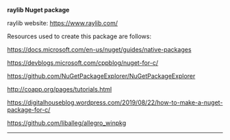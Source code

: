 **raylib Nuget package**

raylib website: https://www.raylib.com/

Resources used to create this package are follows:

https://docs.microsoft.com/en-us/nuget/guides/native-packages

https://devblogs.microsoft.com/cppblog/nuget-for-c/

https://github.com/NuGetPackageExplorer/NuGetPackageExplorer

http://coapp.org/pages/tutorials.html

https://digitalhouseblog.wordpress.com/2019/08/22/how-to-make-a-nuget-package-for-c/

https://github.com/liballeg/allegro_winpkg

---

